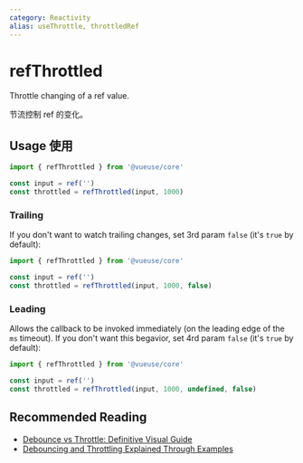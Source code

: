 ```yaml
---
category: Reactivity
alias: useThrottle, throttledRef
---
```


# refThrottled

Throttle changing of a ref value.

节流控制 ref 的变化。

## Usage 使用

```js
import { refThrottled } from '@vueuse/core'

const input = ref('')
const throttled = refThrottled(input, 1000)
```

### Trailing

If you don't want to watch trailing changes, set 3rd param `false` (it's `true` by default):

```js
import { refThrottled } from '@vueuse/core'

const input = ref('')
const throttled = refThrottled(input, 1000, false)
```

### Leading

Allows the callback to be invoked immediately (on the leading edge of the `ms` timeout). If you don't want this begavior, set 4rd param `false` (it's `true` by default):

```js
import { refThrottled } from '@vueuse/core'

const input = ref('')
const throttled = refThrottled(input, 1000, undefined, false)
```

## Recommended Reading

- [Debounce vs Throttle: Definitive Visual Guide](https://redd.one/blog/debounce-vs-throttle)
- [Debouncing and Throttling Explained Through Examples](https://css-tricks.com/debouncing-throttling-explained-examples/)
